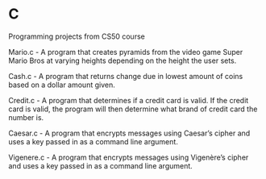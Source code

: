 # C
Programming projects from CS50 course 

Mario.c - A program that creates pyramids from the video game Super Mario Bros at varying heights depending on the height the user sets.

Cash.c - A program that returns change due in lowest amount of coins based on a dollar amount given.

Credit.c - A program that determines if a credit card is valid. If the credit card is valid, the program will then determine what brand of credit card the number is. 

Caesar.c - A program that encrypts messages using Caesar’s cipher and uses a key passed in as a command line argument.

Vigenere.c - A program that encrypts messages using Vigenère’s cipher and uses a key passed in as a command line argument.
